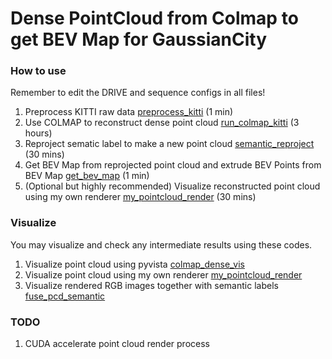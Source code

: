 # Dense PointCloud from Colmap to get BEV Map for GaussianCity

### How to use
Remember to edit the DRIVE and sequence configs in all files!
1. Preprocess KITTI raw data [preprocess_kitti](KITTI_to_colmap/preprocess_kitti.py) (1 min)
2. Use COLMAP to reconstruct dense point cloud [run_colmap_kitti](KITTI_to_colmap/run_colmap_kitti.sh) (3 hours)
3. Reproject sematic label to make a new point cloud [semantic_reproject](semantic_reproject.py) (30 mins)
4. Get BEV Map from reprojected point cloud and extrude BEV Points from BEV Map [get_bev_map](get_bev_map.py) (1 min)
5. (Optional but highly recommended) Visualize reconstructed point cloud using my own renderer [my_pointcloud_render](my_pointcloud_render.py) (30 mins)

### Visualize
You may visualize and check any intermediate results using these codes.
1. Visualize point cloud using pyvista [colmap_dense_vis](colmap_dense_vis.py)
2. Visualize point cloud using my own renderer [my_pointcloud_render](my_pointcloud_render.py)
3. Visualize rendered RGB images together with semantic labels [fuse_pcd_semantic](fuse_pcd_semantic.py)

### TODO
1. CUDA accelerate point cloud render process